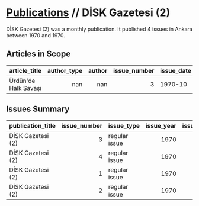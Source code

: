 # [Publications](firstlevel_publications.md) // DİSK Gazetesi (2)

DİSK Gazetesi (2) was a monthly publication. It published 4 issues in Ankara between 1970 and 1970.

## Articles in Scope

| article_title        |   author_type |   author |   issue_number | issue_date   | pages   |
|:---------------------|--------------:|---------:|---------------:|:-------------|:--------|
| Ürdün'de Halk Savaşı |           nan |      nan |              3 | 1970-10      | 1-3     |

## Issues Summary

| publication_title   |   issue_number | issue_type    |   issue_year |   issue_month |   issue_day | printing_house_name   |
|:--------------------|---------------:|:--------------|-------------:|--------------:|------------:|:----------------------|
| DİSK Gazetesi (2)   |              3 | regular issue |         1970 |            10 |           1 | Ulusal Basımevi       |
| DİSK Gazetesi (2)   |              4 | regular issue |         1970 |            11 |          13 | Ulusal Basımevi       |
| DİSK Gazetesi (2)   |              1 | regular issue |         1970 |             8 |          20 | Ulusal Basımevi       |
| DİSK Gazetesi (2)   |              2 | regular issue |         1970 |             9 |          10 | Ulusal Basımevi       |